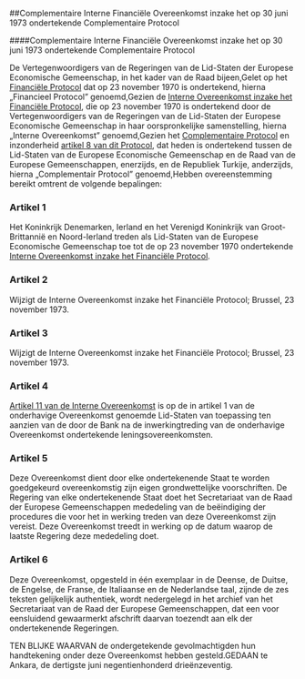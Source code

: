 <meta http-equiv='Content-Type' content='text/html; charset=utf-8' />

##Complementaire Interne Financiële Overeenkomst inzake het op 30 juni 1973 ondertekende Complementaire Protocol

####Complementaire Interne Financiële Overeenkomst inzake het op 30 juni 1973 ondertekende Complementaire Protocol

De Vertegenwoordigers van de Regeringen van de Lid-Staten der Europese Economische Gemeenschap, in het kader van de Raad bijeen,Gelet op het [Financiële Protocol](../../../../../../../../../../../../../verdrag/financieel/protocol/BWBV0004702/README.md) dat op 23 november 1970 is ondertekend, hierna „Financieel Protocol” genoemd,Gezien de [Interne Overeenkomst inzake het Financiële Protocol](../../../../../../../../../../../../../verdrag/interne/overeenkomst/inzake/het/financiële/protocol/BWBV0004498/README.md), die op 23 november 1970 is ondertekend door de Vertegenwoordigers van de Regeringen van de Lid-Staten der Europese Economische Gemeenschap in haar oorspronkelijke samenstelling, hierna „Interne Overeenkomst” genoemd,Gezien het [Complementaire Protocol](../../../../../../../../../../../../../verdrag/complementair/protocol/bij/de/associatieovereenkomst/tussen/de/europese/etc/BWBV0003975/README.md) en inzonderheid [artikel 8 van dit Protocol](../../../../../../../../../../../../../verdrag/complementair/protocol/bij/de/associatieovereenkomst/tussen/de/europese/etc/BWBV0003975/README.md), dat heden is ondertekend tussen de Lid-Staten van de Europese Economische Gemeenschap en de Raad van de Europese Gemeenschappen, enerzijds, en de Republiek Turkije, anderzijds, hierna „Complementair Protocol” genoemd,Hebben overeenstemming bereikt omtrent de volgende bepalingen:

### Artikel  1  

Het Koninkrijk Denemarken, Ierland en het Verenigd Koninkrijk van Groot-Brittannië en Noord-Ierland treden als Lid-Staten van de Europese Economische Gemeenschap toe tot de op 23 november 1970 ondertekende [Interne Overeenkomst inzake het Financiële Protocol](../../../../../../../../../../../../../verdrag/interne/overeenkomst/inzake/het/financiële/protocol/BWBV0004498/README.md).

### Artikel  2  

Wijzigt de Interne Overeenkomst inzake het Financiële Protocol; Brussel, 23 november 1973.

### Artikel  3  

Wijzigt de Interne Overeenkomst inzake het Financiële Protocol; Brussel, 23 november 1973.

### Artikel  4  

[Artikel 11 van de Interne Overeenkomst](../../../../../../../../../../../../../verdrag/interne/overeenkomst/inzake/het/financiële/protocol/BWBV0004498/README.md) is op de in artikel 1 van de onderhavige Overeenkomst genoemde Lid-Staten van toepassing ten aanzien van de door de Bank na de inwerkingtreding van de onderhavige Overeenkomst ondertekende leningsovereenkomsten.

### Artikel  5  

Deze Overeenkomst dient door elke ondertekenende Staat te worden goedgekeurd overeenkomstig zijn eigen grondwettelijke voorschriften. De Regering van elke ondertekenende Staat doet het Secretariaat van de Raad der Europese Gemeenschappen mededeling van de beëindiging der procedures die voor het in werking treden van deze Overeenkomst zijn vereist. Deze Overeenkomst treedt in werking op de datum waarop de laatste Regering deze mededeling doet.

### Artikel  6  

Deze Overeenkomst, opgesteld in één exemplaar in de Deense, de Duitse, de Engelse, de Franse, de Italiaanse en de Nederlandse taal, zijnde de zes teksten gelijkelijk authentiek, wordt nedergelegd in het archief van het Secretariaat van de Raad der Europese Gemeenschappen, dat een voor eensluidend gewaarmerkt afschrift daarvan toezendt aan elk der ondertekenende Regeringen.

TEN BLIJKE WAARVAN de ondergetekende gevolmachtigden hun handtekening onder deze Overeenkomst hebben gesteld.GEDAAN te Ankara, de dertigste juni negentienhonderd drieënzeventig.

